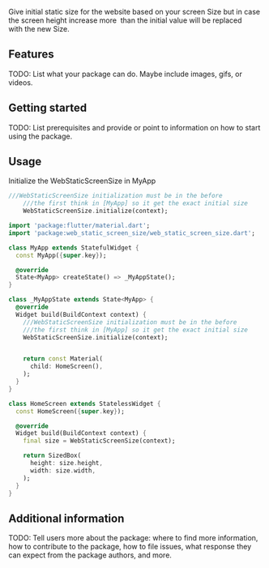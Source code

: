 <!--
This README describes the package. If you publish this package to pub.dev,
this README's contents appear on the landing page for your package.

For information about how to write a good package README, see the guide for
[writing package pages](https://dart.dev/guides/libraries/writing-package-pages).

For general information about developing packages, see the Dart guide for
[creating packages](https://dart.dev/guides/libraries/create-library-packages)
and the Flutter guide for
[developing packages and plugins](https://flutter.dev/developing-packages).
-->

Give initial static size for the website based on your screen Size but in case the screen height increase more  than the initial value will be replaced with the new Size.

## Features

TODO: List what your package can do. Maybe include images, gifs, or videos.

## Getting started

TODO: List prerequisites and provide or point to information on how to
start using the package.

## Usage

Initialize the WebStaticScreenSize in MyApp

```dart
///WebStaticScreenSize initialization must be in the before
    ///the first think in [MyApp] so it get the exact initial size
    WebStaticScreenSize.initialize(context);
```

```dart
import 'package:flutter/material.dart';
import 'package:web_static_screen_size/web_static_screen_size.dart';

class MyApp extends StatefulWidget {
  const MyApp({super.key});

  @override
  State<MyApp> createState() => _MyAppState();
}

class _MyAppState extends State<MyApp> {
  @override
  Widget build(BuildContext context) {
    ///WebStaticScreenSize initialization must be in the before
    ///the first think in [MyApp] so it get the exact initial size
    WebStaticScreenSize.initialize(context);


    return const Material(
      child: HomeScreen(),
    );
  }
}

class HomeScreen extends StatelessWidget {
  const HomeScreen({super.key});

  @override
  Widget build(BuildContext context) {
    final size = WebStaticScreenSize(context);

    return SizedBox(
      height: size.height,
      width: size.width,
    );
  }
}

```

## Additional information

TODO: Tell users more about the package: where to find more information, how to
contribute to the package, how to file issues, what response they can expect
from the package authors, and more.

